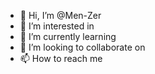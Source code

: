 - 👋 Hi, I’m @Men-Zer
- 👀 I’m interested in 
- 🌱 I’m currently learning 
- 💞️ I’m looking to collaborate on 
- 📫 How to reach me 

<!---
Men-Zer/Men-Zer is a ✨ special ✨ repository because its `README.md` (this file) appears on your GitHub profile.
You can click the Preview link to take a look at your changes.
--->
